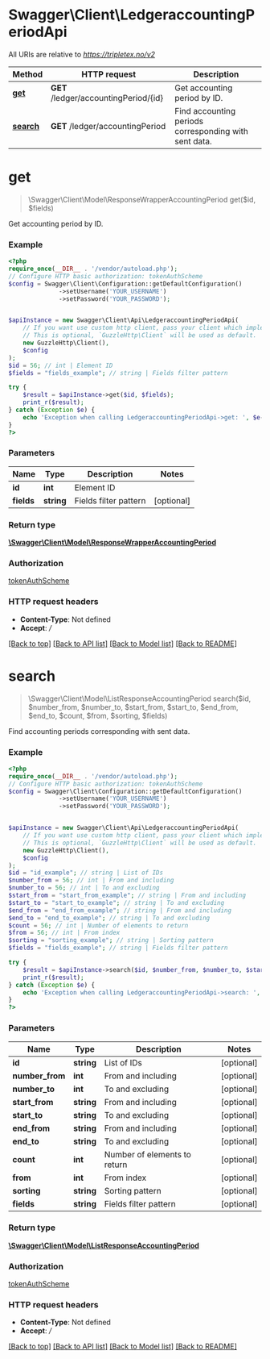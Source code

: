 # Swagger\Client\LedgeraccountingPeriodApi

All URIs are relative to *https://tripletex.no/v2*

Method | HTTP request | Description
------------- | ------------- | -------------
[**get**](LedgeraccountingPeriodApi.md#get) | **GET** /ledger/accountingPeriod/{id} | Get accounting period by ID.
[**search**](LedgeraccountingPeriodApi.md#search) | **GET** /ledger/accountingPeriod | Find accounting periods corresponding with sent data.

# **get**
> \Swagger\Client\Model\ResponseWrapperAccountingPeriod get($id, $fields)

Get accounting period by ID.

### Example
```php
<?php
require_once(__DIR__ . '/vendor/autoload.php');
// Configure HTTP basic authorization: tokenAuthScheme
$config = Swagger\Client\Configuration::getDefaultConfiguration()
              ->setUsername('YOUR_USERNAME')
              ->setPassword('YOUR_PASSWORD');


$apiInstance = new Swagger\Client\Api\LedgeraccountingPeriodApi(
    // If you want use custom http client, pass your client which implements `GuzzleHttp\ClientInterface`.
    // This is optional, `GuzzleHttp\Client` will be used as default.
    new GuzzleHttp\Client(),
    $config
);
$id = 56; // int | Element ID
$fields = "fields_example"; // string | Fields filter pattern

try {
    $result = $apiInstance->get($id, $fields);
    print_r($result);
} catch (Exception $e) {
    echo 'Exception when calling LedgeraccountingPeriodApi->get: ', $e->getMessage(), PHP_EOL;
}
?>
```

### Parameters

Name | Type | Description  | Notes
------------- | ------------- | ------------- | -------------
 **id** | **int**| Element ID |
 **fields** | **string**| Fields filter pattern | [optional]

### Return type

[**\Swagger\Client\Model\ResponseWrapperAccountingPeriod**](../Model/ResponseWrapperAccountingPeriod.md)

### Authorization

[tokenAuthScheme](../../README.md#tokenAuthScheme)

### HTTP request headers

 - **Content-Type**: Not defined
 - **Accept**: */*

[[Back to top]](#) [[Back to API list]](../../README.md#documentation-for-api-endpoints) [[Back to Model list]](../../README.md#documentation-for-models) [[Back to README]](../../README.md)

# **search**
> \Swagger\Client\Model\ListResponseAccountingPeriod search($id, $number_from, $number_to, $start_from, $start_to, $end_from, $end_to, $count, $from, $sorting, $fields)

Find accounting periods corresponding with sent data.

### Example
```php
<?php
require_once(__DIR__ . '/vendor/autoload.php');
// Configure HTTP basic authorization: tokenAuthScheme
$config = Swagger\Client\Configuration::getDefaultConfiguration()
              ->setUsername('YOUR_USERNAME')
              ->setPassword('YOUR_PASSWORD');


$apiInstance = new Swagger\Client\Api\LedgeraccountingPeriodApi(
    // If you want use custom http client, pass your client which implements `GuzzleHttp\ClientInterface`.
    // This is optional, `GuzzleHttp\Client` will be used as default.
    new GuzzleHttp\Client(),
    $config
);
$id = "id_example"; // string | List of IDs
$number_from = 56; // int | From and including
$number_to = 56; // int | To and excluding
$start_from = "start_from_example"; // string | From and including
$start_to = "start_to_example"; // string | To and excluding
$end_from = "end_from_example"; // string | From and including
$end_to = "end_to_example"; // string | To and excluding
$count = 56; // int | Number of elements to return
$from = 56; // int | From index
$sorting = "sorting_example"; // string | Sorting pattern
$fields = "fields_example"; // string | Fields filter pattern

try {
    $result = $apiInstance->search($id, $number_from, $number_to, $start_from, $start_to, $end_from, $end_to, $count, $from, $sorting, $fields);
    print_r($result);
} catch (Exception $e) {
    echo 'Exception when calling LedgeraccountingPeriodApi->search: ', $e->getMessage(), PHP_EOL;
}
?>
```

### Parameters

Name | Type | Description  | Notes
------------- | ------------- | ------------- | -------------
 **id** | **string**| List of IDs | [optional]
 **number_from** | **int**| From and including | [optional]
 **number_to** | **int**| To and excluding | [optional]
 **start_from** | **string**| From and including | [optional]
 **start_to** | **string**| To and excluding | [optional]
 **end_from** | **string**| From and including | [optional]
 **end_to** | **string**| To and excluding | [optional]
 **count** | **int**| Number of elements to return | [optional]
 **from** | **int**| From index | [optional]
 **sorting** | **string**| Sorting pattern | [optional]
 **fields** | **string**| Fields filter pattern | [optional]

### Return type

[**\Swagger\Client\Model\ListResponseAccountingPeriod**](../Model/ListResponseAccountingPeriod.md)

### Authorization

[tokenAuthScheme](../../README.md#tokenAuthScheme)

### HTTP request headers

 - **Content-Type**: Not defined
 - **Accept**: */*

[[Back to top]](#) [[Back to API list]](../../README.md#documentation-for-api-endpoints) [[Back to Model list]](../../README.md#documentation-for-models) [[Back to README]](../../README.md)

